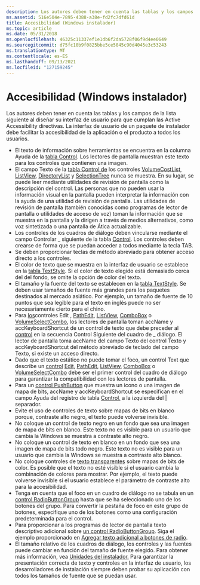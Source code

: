 ```yaml
---
description: Los autores deben tener en cuenta las tablas y los campos de la lista siguiente al diseñar su interfaz de usuario para que cumplan las Active Accessibility directivas.
ms.assetid: 516e504e-7895-4388-a38e-fd2fc7dfd61d
title: Accesibilidad (Windows instalador)
ms.topic: article
ms.date: 05/31/2018
ms.openlocfilehash: 46325c11337ef1e1db6f2da5728f06f9d4ee0649
ms.sourcegitcommit: d75fc10b9f0825bbe5ce5045c90d4045e3c53243
ms.translationtype: MT
ms.contentlocale: es-ES
ms.lasthandoff: 09/13/2021
ms.locfileid: "127159245"
---
```

# <a name="accessibility-windows-installer"></a>Accesibilidad (Windows instalador)

Los autores deben tener en cuenta las tablas y los campos de la lista siguiente al diseñar su interfaz de usuario para que cumplan las Active Accessibility directivas. La interfaz de usuario de un paquete de instalador debe facilitar la accesibilidad de la aplicación o el producto a todos los usuarios.

-   El texto de información sobre herramientas se encuentra en la columna Ayuda de la [tabla Control](control-table.md). Los lectores de pantalla muestran este texto para los controles que contienen una imagen.
-   El campo Texto de la [tabla Control de](control-table.md) los controles [VolumeCostList](volumecostlist-control.md), [ListView](listview-control.md), [DirectoryList](directorylist-control.md) y [SelectionTree](selectiontree-control.md) nunca se muestra. En su lugar, se puede leer mediante utilidades de revisión de pantalla como la descripción del control. Las personas que no pueden usar la información visual en la pantalla pueden interpretar la información con la ayuda de una utilidad de revisión de pantalla. Las utilidades de revisión de pantalla (también conocidas como programas de lector de pantalla o utilidades de acceso de voz) toman la información que se muestra en la pantalla y la dirigen a través de medios alternativos, como voz sintetizada o una pantalla de Ática actualizable.
-   Los controles de los cuadros de diálogo deben vincularse mediante el campo Controlar \_ siguiente de la tabla [Control](control-table.md). Los controles deben crearse de forma que se puedan acceder a todos mediante la tecla TAB.
-   Se deben proporcionar teclas de método abreviado para obtener acceso directo a los controles.
-   El color de texto que se muestra en la interfaz de usuario se establece en la [tabla TextStyle](textstyle-table.md). Si el color de texto elegido está demasiado cerca del del fondo, se omite la opción de color del texto.
-   El tamaño y la fuente del texto se establecen en la [tabla TextStyle](textstyle-table.md). Se deben usar tamaños de fuente más grandes para los paquetes destinados al mercado asiático. Por ejemplo, un tamaño de fuente de 10 puntos que sea legible para el texto en inglés puede no ser necesariamente cierto para el chino.
-   Para [los](edit-control.md)controles Edit , [PathEdit](pathedit-control.md), [ListView](listview-control.md), [ComboBox](combobox-control.md) o [VolumeSelectCombo](volumeselectcombo-control.md), los lectores de pantalla toman accName y accKeyboardShortcut de un control de texto que debe preceder al [control](text-control.md) en la secuencia Control Siguiente del cuadro de \_ diálogo. El lector de pantalla toma accName del campo Texto del control Texto y accKeyboardShortcut del método abreviado de teclado del campo Texto, si existe un acceso directo.
-   Dado que el texto estático no puede tomar el foco, un control Text que describe un [control](text-control.md) [Edit](edit-control.md), [PathEdit](pathedit-control.md), [ListView](listview-control.md), [ComboBox](combobox-control.md) o [VolumeSelectCombo](volumeselectcombo-control.md) debe ser el primer control del cuadro de diálogo para garantizar la compatibilidad con los lectores de pantalla.
-   Para un [control PushButton](pushbutton-control.md) que muestra un icono o una imagen de mapa de bits, accName y accKeyboardShortcut se especifican en el campo Ayuda del registro de tabla [Control,](control-table.md) a la izquierda del \| separador.
-   Evite el uso de controles de texto sobre mapas de bits en blanco porque, contraste alto negro, el texto puede volverse invisible.
-   No coloque un control de texto negro en un fondo que sea una imagen de mapa de bits en blanco. Este texto no es visible para un usuario que cambia la Windows se muestra a contraste alto negro.
-   No coloque un control de texto en blanco en un fondo que sea una imagen de mapa de bits todo negro. Este texto no es visible para un usuario que cambia la Windows se muestra a contraste alto blanco.
-   No coloque controles de [texto transparentes](text-control.md) sobre mapas de bits de color. Es posible que el texto no esté visible si el usuario cambia la combinación de colores para mostrar. Por ejemplo, el texto puede volverse invisible si el usuario establece el parámetro de contraste alto para la accesibilidad.
-   Tenga en cuenta que el foco en un cuadro de diálogo no se tabula en un [control RadioButtonGroup](radiobuttongroup-control.md) hasta que se ha seleccionado uno de los botones del grupo. Para convertir la pestaña de foco en este grupo de botones, especifique uno de los botones como una configuración predeterminada para el control.
-   Para proporcionar a los programas de lector de pantalla texto descriptivo adicional sobre [un control RadioButtonGroup](radiobuttongroup-control.md). Siga el ejemplo proporcionado en [Agregar texto adicional a botones de radio](adding-extra-text-to-radio-buttons.md).
-   El tamaño relativo de los cuadros de diálogo, los controles y las fuentes puede cambiar en función del tamaño de fuente elegido. Para obtener más información, vea [Unidades del instalador.](installer-units.md) Para garantizar la presentación correcta de texto y controles en la interfaz de usuario, los desarrolladores de instalación siempre deben probar su aplicación con todos los tamaños de fuente que se puedan usar.

 

 



